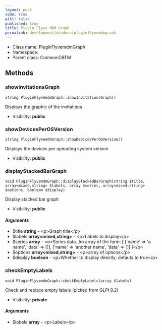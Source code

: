 ```yaml
---
layout: post
code: true
wiki: false
published: true
title: Plugin Flyve MDM Graph
permalink: development/devdocs/pluginflyvemdmgraph
---
```


* Class name: PluginFlyvemdmGraph
* Namespace: 
* Parent class: CommonDBTM

## Methods



### showInvitationsGraph

    string PluginFlyvemdmGraph::showInvitationsGraph()

Displays the graphic of the invitations



* Visibility: **public**




### showDevicesPerOSVersion

    string PluginFlyvemdmGraph::showDevicesPerOSVersion()

Displays the devices per operating system version



* Visibility: **public**




### displayStackedBarGraph

    void PluginFlyvemdmGraph::displayStackedBarGraph(string $title, array<mixed,string> $labels, array $series, array<mixed,string> $options, boolean $display)

Display stacked bar graph



* Visibility: **public**


#### Arguments
* $title **string** - &lt;p&gt;Graph title&lt;/p&gt;
* $labels **array&lt;mixed,string&gt;** - &lt;p&gt;Labels to display&lt;/p&gt;
* $series **array** - &lt;p&gt;Series data. An array of the form:
[
[&#039;name&#039; =&gt; &#039;a name&#039;, &#039;data&#039; =&gt; []],
[&#039;name&#039; =&gt; &#039;another name&#039;, &#039;data&#039; =&gt; []]
]&lt;/p&gt;
* $options **array&lt;mixed,string&gt;** - &lt;p&gt;array of options&lt;/p&gt;
* $display **boolean** - &lt;p&gt;Whether to display directly; defauts to true&lt;/p&gt;



### checkEmptyLabels

    void PluginFlyvemdmGraph::checkEmptyLabels(array $labels)

Check and replace empty labels (picked from GLPI 9.2)



* Visibility: **private**


#### Arguments
* $labels **array** - &lt;p&gt;Labels&lt;/p&gt;


